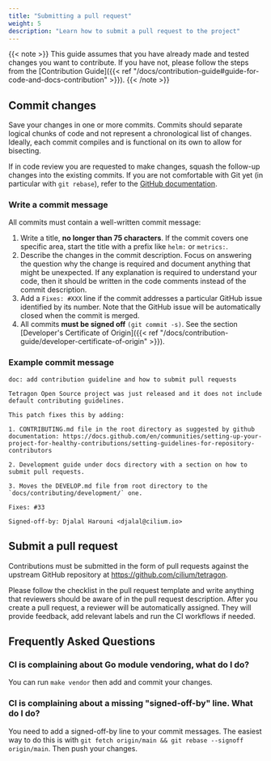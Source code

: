 ```yaml
---
title: "Submitting a pull request"
weight: 5
description: "Learn how to submit a pull request to the project"
---
```


{{< note >}}
This guide assumes that you have already made and tested changes you want to contribute. If you have not,
please follow the steps from the [Contribution Guide]({{< ref "/docs/contribution-guide#guide-for-code-and-docs-contribution" >}}).
{{< /note >}}

## Commit changes

Save your changes in one or more commits. Commits should separate logical chunks of code and not represent
a chronological list of changes. Ideally, each commit compiles and is functional on its own to allow for bisecting.

If in code review you are requested to make changes, squash the follow-up changes into the existing commits.
If you are not comfortable with Git yet (in particular with `git rebase`), refer to the [GitHub documentation](https://docs.github.com/en/get-started/using-git/using-git-rebase-on-the-command-line).

### Write a commit message

All commits must contain a well-written commit message:

1. Write a title, **no longer than 75 characters**. If the commit covers one specific area, start the title with
   a prefix like `helm:` or `metrics:`.
2. Describe the changes in the commit description. Focus on answering the question why the change is required and
   document anything that might be unexpected. If any explanation is required to understand your code, then it should
   be written in the code comments instead of the commit description.
3. Add a `Fixes: #XXX` line if the commit addresses a particular GitHub issue identified by its number. Note that the
   GitHub issue will be automatically closed when the commit is merged.
4. All commits **must be signed off** `(git commit -s)`.
   See the section [Developer's Certificate of Origin]({{< ref "/docs/contribution-guide/developer-certificate-of-origin" >}}).

### Example commit message

```
doc: add contribution guideline and how to submit pull requests

Tetragon Open Source project was just released and it does not include
default contributing guidelines.

This patch fixes this by adding:

1. CONTRIBUTING.md file in the root directory as suggested by github documentation: https://docs.github.com/en/communities/setting-up-your-project-for-healthy-contributions/setting-guidelines-for-repository-contributors

2. Development guide under docs directory with a section on how to submit pull requests.

3. Moves the DEVELOP.md file from root directory to the `docs/contributing/development/` one.

Fixes: #33

Signed-off-by: Djalal Harouni <djalal@cilium.io>
```

## Submit a pull request

Contributions must be submitted in the form of pull requests against the
upstream GitHub repository at https://github.com/cilium/tetragon.

Please follow the checklist in the pull request template and write anything that reviewers should be aware of in the
pull request description. After you create a pull request, a reviewer will be automatically assigned. They will provide
feedback, add relevant labels and run the CI workflows if needed.

## Frequently Asked Questions

### CI is complaining about Go module vendoring, what do I do?

You can run `make vendor` then add and commit your changes.

### CI is complaining about a missing "signed-off-by" line. What do I do?

You need to add a signed-off-by line to your commit messages. The easiest way
to do this is with `git fetch origin/main && git rebase --signoff origin/main`.
Then push your changes.
